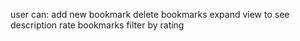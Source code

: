 user can:
 add new bookmark
 delete bookmarks
 expand view to see description
 rate bookmarks
 filter by rating
 
